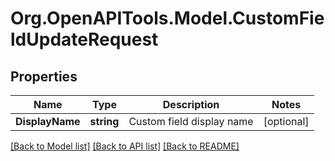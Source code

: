 
# Org.OpenAPITools.Model.CustomFieldUpdateRequest

## Properties

Name | Type | Description | Notes
------------ | ------------- | ------------- | -------------
**DisplayName** | **string** | Custom field display name | [optional] 

[[Back to Model list]](../README.md#documentation-for-models)
[[Back to API list]](../README.md#documentation-for-api-endpoints)
[[Back to README]](../README.md)

